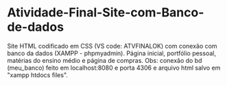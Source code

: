 # Atividade-Final-Site-com-Banco-de-dados
Site HTML codificado em CSS (VS code: ATVFINALOK) com conexão com banco da dados (XAMPP - phpmyadmin). Página inicial, portfólio pessoal, matérias do ensino médio e página de compras. Obs: conexão do bd (meu_banco) feito em localhost:8080 e porta 4306 e arquivo html salvo em "xampp htdocs files".

